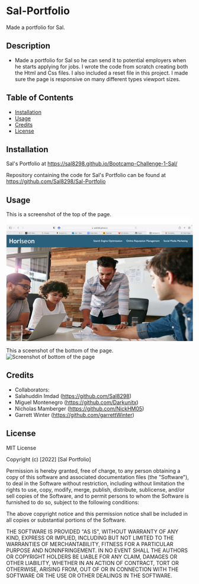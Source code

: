 # Sal-Portfolio
Made a portfolio for Sal.

## Description

- Made a portfolio for Sal so he can send it to potential employers when he starts applying for jobs. I wrote the code from scratch creating both the Html and Css files. I also included a reset file in this project. I made sure the page is responsive on many different types viewport sizes.

## Table of Contents

- [Installation](#installation)
- [Usage](#usage)
- [Credits](#credits)
- [License](#license)

## Installation

 Sal's Portfolio at https://sal8298.github.io/Bootcamp-Challenge-1-Sal/

Repository containing the code for Sal's Portfolio can be found at https://github.com/Sal8298/Sal-Portfolio

## Usage
This is a screenshot of the top of the page.
    ![Screenshot of top of the page](./assets/images/Horiseon-Screenshot1.jpg)

This a sceenshot of the bottom of the page.
    ![ Screenshot of bottom of the page](./assets/images/Horiseon-Screenshot2.jpg)

## Credits

- Collaborators:
- Salahuddin Imdad (https://github.com/Sal8298)
- Miguel Montenegro (https://github.com/Darkunitx)
- Nicholas Mamberger (https://github.com/NickHM05)
- Garrett Winter (https://github.com/garrettWinter)


## License

MIT License

Copyright (c) [2022] [Sal Portfolio]

Permission is hereby granted, free of charge, to any person obtaining a copy
of this software and associated documentation files (the "Software"), to deal
in the Software without restriction, including without limitation the rights
to use, copy, modify, merge, publish, distribute, sublicense, and/or sell
copies of the Software, and to permit persons to whom the Software is
furnished to do so, subject to the following conditions:

The above copyright notice and this permission notice shall be included in all
copies or substantial portions of the Software.

THE SOFTWARE IS PROVIDED "AS IS", WITHOUT WARRANTY OF ANY KIND, EXPRESS OR
IMPLIED, INCLUDING BUT NOT LIMITED TO THE WARRANTIES OF MERCHANTABILITY,
FITNESS FOR A PARTICULAR PURPOSE AND NONINFRINGEMENT. IN NO EVENT SHALL THE
AUTHORS OR COPYRIGHT HOLDERS BE LIABLE FOR ANY CLAIM, DAMAGES OR OTHER
LIABILITY, WHETHER IN AN ACTION OF CONTRACT, TORT OR OTHERWISE, ARISING FROM,
OUT OF OR IN CONNECTION WITH THE SOFTWARE OR THE USE OR OTHER DEALINGS IN THE
SOFTWARE.